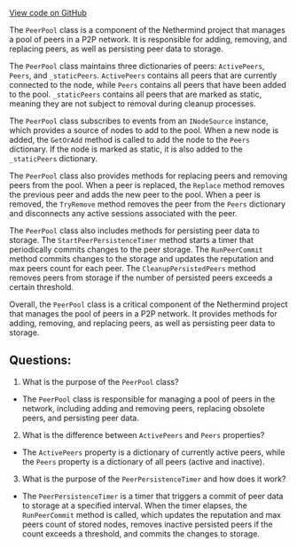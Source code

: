 [View code on GitHub](https://github.com/NethermindEth/nethermind/src/Nethermind/Nethermind.Network/PeerPool.cs)

The `PeerPool` class is a component of the Nethermind project that manages a pool of peers in a P2P network. It is responsible for adding, removing, and replacing peers, as well as persisting peer data to storage. 

The `PeerPool` class maintains three dictionaries of peers: `ActivePeers`, `Peers`, and `_staticPeers`. `ActivePeers` contains all peers that are currently connected to the node, while `Peers` contains all peers that have been added to the pool. `_staticPeers` contains all peers that are marked as static, meaning they are not subject to removal during cleanup processes. 

The `PeerPool` class subscribes to events from an `INodeSource` instance, which provides a source of nodes to add to the pool. When a new node is added, the `GetOrAdd` method is called to add the node to the `Peers` dictionary. If the node is marked as static, it is also added to the `_staticPeers` dictionary. 

The `PeerPool` class also provides methods for replacing peers and removing peers from the pool. When a peer is replaced, the `Replace` method removes the previous peer and adds the new peer to the pool. When a peer is removed, the `TryRemove` method removes the peer from the `Peers` dictionary and disconnects any active sessions associated with the peer. 

The `PeerPool` class also includes methods for persisting peer data to storage. The `StartPeerPersistenceTimer` method starts a timer that periodically commits changes to the peer storage. The `RunPeerCommit` method commits changes to the storage and updates the reputation and max peers count for each peer. The `CleanupPersistedPeers` method removes peers from storage if the number of persisted peers exceeds a certain threshold. 

Overall, the `PeerPool` class is a critical component of the Nethermind project that manages the pool of peers in a P2P network. It provides methods for adding, removing, and replacing peers, as well as persisting peer data to storage.
## Questions: 
 1. What is the purpose of the `PeerPool` class?
- The `PeerPool` class is responsible for managing a pool of peers in the network, including adding and removing peers, replacing obsolete peers, and persisting peer data.

2. What is the difference between `ActivePeers` and `Peers` properties?
- The `ActivePeers` property is a dictionary of currently active peers, while the `Peers` property is a dictionary of all peers (active and inactive). 

3. What is the purpose of the `PeerPersistenceTimer` and how does it work?
- The `PeerPersistenceTimer` is a timer that triggers a commit of peer data to storage at a specified interval. When the timer elapses, the `RunPeerCommit` method is called, which updates the reputation and max peers count of stored nodes, removes inactive persisted peers if the count exceeds a threshold, and commits the changes to storage.